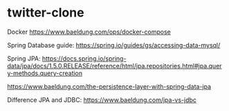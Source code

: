 # twitter-clone

Docker
https://www.baeldung.com/ops/docker-compose

Spring Database guide:
https://spring.io/guides/gs/accessing-data-mysql/

Spring JPA:
https://docs.spring.io/spring-data/jpa/docs/1.5.0.RELEASE/reference/html/jpa.repositories.html#jpa.query-methods.query-creation

https://www.baeldung.com/the-persistence-layer-with-spring-data-jpa

Difference JPA and JDBC:
https://www.baeldung.com/jpa-vs-jdbc

